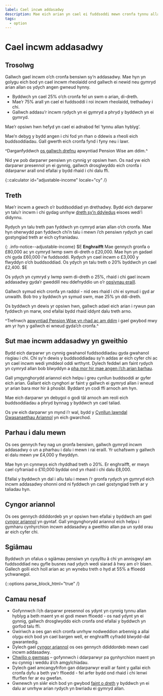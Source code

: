 ```yaml
---
label: Cael incwm addasadwy
description: Mae eich arian yn cael ei fuddsoddi mewn cronfa tynnu allan hyblyg i roi incwm rheolaidd i chi gyda’r opsiwn o gymryd arian allan pan rydych angen gwneud hynny.
tags:
  - option
---
```


# Cael incwm addasadwy

## Trosolwg

Gallwch gael incwm o’ch cronfa bensiwn sy’n addasadwy. Mae hyn yn golygu eich bod yn cael incwm rheolaidd ond gallwch ei newid neu gymryd arian allan os ydych angen gwneud hynny.

- Byddwch yn cael 25% o’ch cronfa fel un swm o arian, di-dreth.
- Mae’r 75% arall yn cael ei fuddsoddi i roi incwm rheolaidd, trethadwy i chi.
- Gallwch addasu’r incwm rydych yn ei gymryd a phryd y byddwch yn ei gymryd.

Mae’r opsiwn hwn hefyd yn cael ei adnabod fel ‘tynnu allan hyblyg’.

Mae’n debyg y bydd angen i chi fod yn rhan o ddewis a rheoli eich buddsoddiadau. Gall gwerth eich cronfa fynd i fyny neu i lawr.

^Darganfyddwch [os gallwch drefnu](/cy/pension-type-tool) apwyntiad Pension Wise am ddim.^

Nid yw pob darparwr pensiwn yn cynnig yr opsiwn hwn. Os nad yw eich darparwr presennol yn ei gynnig, gallwch drosglwyddo eich cronfa i ddarparwr arall ond efallai y bydd rhaid i chi dalu ffi.

{::calculator id="adjustable-income" locale="cy" /}

## Treth

Mae’r incwm a gewch o’r buddsoddiad yn drethadwy. Bydd eich darparwr yn talu’r incwm i chi gydag unrhyw [dreth sy’n ddyledus](/cy/tax) eisoes wedi’i didynnu.

Rydych yn talu treth pan fyddwch yn cymryd arian allan o’ch cronfa. Mae hyn oherwydd pan fyddwch chi’n talu i mewn i’ch pensiwn rydych yn cael gostyngiad treth ar eich cyfraniadau.

{: .info-notice--adjustable-income}
$E
**Enghraifft**
Mae gennych gronfa o £80,000 ac yn cymryd lwmp swm di-dreth o £20,000. Mae hyn yn gadael chi gyda £60,000 i’w fuddsoddi. Rydych yn cael incwm o £3,000 y flwyddyn o’ch buddsoddiad. Os ydych yn talu treth o 20% byddwch yn cael £2,400.
$E

Os ydych yn cymryd y lwmp swm di-dreth o 25%, rhaid i chi gael incwm addasadwy gyda’r gweddill neu ddefnyddio un o’r [opsiynau eraill](/cy/pension-pot-options).

Gallwch symud eich cronfa yn raddol - nid oes rhaid i chi ei symud i gyd ar unwaith. Bob tro y byddwch yn symud swm, mae 25% yn ddi-dreth.

Os byddwch yn dewis yr opsiwn hwn, gallwch adael eich arian i rywun pan fyddwch yn marw, ond efallai bydd rhaid iddynt dalu treth arno.

^Trefnwch [apwyntiad Pension Wise yn rhad ac am ddim](/cy/appointments?icn=book-appointment&amp;ici=bottom-adjustable-income) i gael gwybod mwy am yr hyn y gallwch ei wneud gyda’ch cronfa.^

## Sut mae incwm addasadwy yn gweithio

Bydd eich darparwr yn cynnig gwahanol fuddsoddiadau gyda gwahanol risgiau i chi. Chi sy’n dewis y buddsoddiadau sy’n addas ar eich cyfer chi ac yn cael incwm wedi ymddeol oddi wrthynt. Dylech feddwl am faint rydych yn cymryd allan bob blwyddyn a [pha mor hir mae angen i’ch arian barhau](/cy/making-money-last).

Gall ymgynghorydd ariannol eich helpu i greu cynllun buddsoddi ar gyfer eich arian. Gallant eich cynghori ar faint y gallwch ei gymryd allan i wneud yr arian bara mor hir â phosibl. Byddant yn codi ffi arnoch am hyn.

Mae eich darparwr yn debygol o godi tâl arnoch am reoli eich buddsoddiadau a phryd bynnag y byddwch yn cael taliad.

Os yw eich darparwr yn mynd i’r wal, bydd y [Cynllun Iawndal Gwasanaethau Ariannol](/cy/protection) yn eich gwarchod.

## Parhau i dalu mewn

Os oes gennych fwy nag un gronfa bensiwn, gallwch gymryd incwm addasadwy o un a pharhau i dalu i mewn i rai eraill. Yr uchafswm y gallwch ei dalu mewn yw £4,000 y flwyddyn.

Mae hyn yn cynnwys eich rhyddhad treth o 20%. Er enghraifft, er mwyn cael cyfraniad o £10,000 byddai ond yn rhaid i chi dalu £8,000.

Efallai y byddwch yn dal i allu talu i mewn i’r gronfa rydych yn gymryd eich incwm addasadwy ohonni ond ni fyddwch yn cael gostyngiad treth ar y taliadau hyn.

## Cyngor ariannol

Os oes gennych ddiddordeb yn yr opsiwn hwn efallai y byddwch am gael [cyngor ariannol](/cy/financial-advice) yn gyntaf. Gall ymgynghorydd ariannol eich helpu i gymharu cynhyrchion incwm addasadwy a gweithio allan pa un sydd orau ar eich cyfer chi.

## Sgiâmau

Byddwch yn ofalus o sgiâmau pensiwn yn cysylltu â chi yn annisgwyl am fuddsoddiad neu gyfle busnes nad ydych wedi siarad â hwy am o’r blaen. Gallech golli eich holl arian ac yn wynebu treth o hyd at 55% a ffioedd ychwanegol.

{::options parse_block_html="true" /}
<div class="next-steps next-steps--adjustable-income">

## Camau nesaf

- Gofynnwch i’ch darparwr presennol os ydynt yn cynnig tynnu allan hyblyg a beth maent yn ei godi mewn ffioedd - os nad ydynt yn ei gynnig, gallwch drosglwyddo eich cronfa ond efallai y byddwch yn gorfod talu ffi.
- Gwiriwch a oes gan eich cronfa unrhyw nodweddion arbennig a allai olygu eich bod yn cael bargen well, er enghraifft cyfradd blwydd-dal gwarantedig.
- Dylech gael [cyngor ariannol](/cy/financial-advice) os oes gennych ddiddordeb mewn cael incwm addasadwy.
- [Chwilio o gwmpas](/cy/shop-around) – gofynnwch i ddarparwyr pa gynhyrchion maent yn eu cynnig i weddu â’ch amgylchiadau.
- Dylech gael amcangyfrifon gan ddarparwyr eraill ar faint y gallai eich cronfa dyfu a beth yw’r ffioedd - fel arfer bydd ond rhaid i chi lenwi ffurflen fer ar eu gwefan.
- Gwnewch yn siŵr eich bod yn gwybod [faint o dreth](/cy/tax) y byddwch yn ei dalu ar unrhyw arian rydych yn bwriadu ei gymryd allan.

</div>
